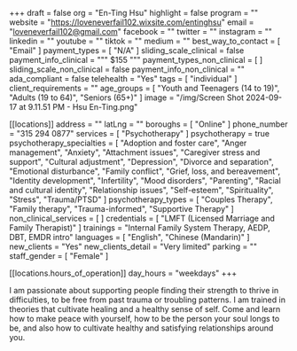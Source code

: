 +++
draft = false
org = "En-Ting Hsu"
highlight = false
program = ""
website = "https://loveneverfail102.wixsite.com/entinghsu"
email = "loveneverfail102@gmail.com"
facebook = ""
twitter = ""
instagram = ""
linkedin = ""
youtube = ""
tiktok = ""
medium = ""
best_way_to_contact = [ "Email" ]
payment_types = [ "N/A" ]
sliding_scale_clinical = false
payment_info_clinical = """
$155
"""
payment_types_non_clinical = [ ]
sliding_scale_non_clinical = false
payment_info_non_clinical = ""
ada_compliant = false
telehealth = "Yes"
tags = [ "individual" ]
client_requirements = ""
age_groups = [
  "Youth and Teenagers (14 to 19)",
  "Adults (19 to 64)",
  "Seniors (65+)"
]
image = "/img/Screen Shot 2024-09-17 at 9.11.51 PM - Hsu En-Ting.png"

[[locations]]
address = ""
latLng = ""
boroughs = [ "Online" ]
phone_number = "315 294 0877"
services = [ "Psychotherapy" ]
psychotherapy = true
psychotherapy_specialties = [
  "Adoption and foster care",
  "Anger management",
  "Anxiety",
  "Attachment issues",
  "Caregiver stress and support",
  "Cultural adjustment",
  "Depression",
  "Divorce and separation",
  "Emotional disturbance",
  "Family conflict",
  "Grief, loss, and bereavement",
  "Identity development",
  "Infertility",
  "Mood disorders",
  "Parenting",
  "Racial and cultural identity",
  "Relationship issues",
  "Self-esteem",
  "Spirituality",
  "Stress",
  "Trauma/PTSD"
]
psychotherapy_types = [
  "Couples Therapy",
  "Family therapy",
  "Trauma-informed",
  "Supportive Therapy"
]
non_clinical_services = [ ]
credentials = [ "LMFT (Licensed Marriage and Family Therapist)" ]
trainings = "Internal Family System Therapy, AEDP, DBT, EMDR intro"
languages = [ "English", "Chinese (Mandarin)" ]
new_clients = "Yes"
new_clients_detail = "Very limited"
parking = ""
staff_gender = [ "Female" ]

  [[locations.hours_of_operation]]
  day_hours = "weekdays"
+++

I am passionate about supporting people finding their strength to thrive in difficulties, to be free from past trauma or troubling patterns. I am trained in theories that cultivate healing and a healthy sense of self. Come and learn how to make peace with yourself, how to be the person your soul longs to be, and also how to cultivate healthy and satisfying relationships around you.
